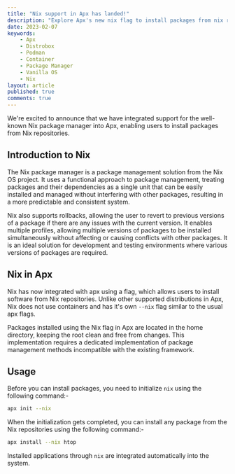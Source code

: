 ```yaml
---
title: "Nix support in Apx has landed!"
description: "Explore Apx's new nix flag to install packages from nix repositories."
date: 2023-02-07
keywords:
    - Apx
    - Distrobox
    - Podman
    - Container
    - Package Manager
    - Vanilla OS
    - Nix
layout: article
published: true
comments: true
---
```


We're excited to announce that we have integrated support for the well-known Nix package manager into Apx, enabling users to install packages from Nix repositories.

## Introduction to Nix

The Nix package manager is a package management solution from the Nix OS project. It uses a functional approach to package management, treating packages and their dependencies as a single unit that can be easily installed and managed without interfering with other packages, resulting in a more predictable and consistent system.

Nix also supports rollbacks, allowing the user to revert to previous versions of a package if there are any issues with the current version. It enables multiple profiles, allowing multiple versions of packages to be installed simultaneously without affecting or causing conflicts with other packages. It is an ideal solution for development and testing environments where various versions of packages are required.

## Nix in Apx

Nix has now integrated with apx using a flag, which allows users to install software from Nix repositories. Unlike other supported distributions in Apx, Nix does not use containers and has it's own `--nix` flag similar to the usual apx flags.

Packages installed using the Nix flag in Apx are located in the home directory, keeping the root clean and free from changes. This implementation requires a dedicated implementation of package management methods incompatible with the existing framework.

## Usage

Before you can install packages, you need to initialize `nix` using the following command:-

```bash
apx init --nix
```

When the initialization gets completed, you can install any package from the Nix repositories using the following command:-

```bash
apx install --nix htop
```

Installed applications through `nix` are integrated automatically into the system.

